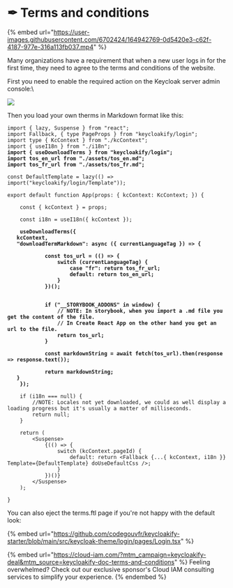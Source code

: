 # ✒ Terms and conditions

{% embed url="https://user-images.githubusercontent.com/6702424/164942769-0d5420e3-c62f-4187-977e-316a113fb037.mp4" %}

Many organizations have a requirement that when a new user logs in for the first time, they need to agree to the terms and conditions of the website.

First you need to enable the required action on the Keycloak server admin console:\


![](https://user-images.githubusercontent.com/6702424/114280501-dad2e600-9a39-11eb-9c39-a225572dd38a.png)

Then you load your own therms in Markdown format like this: &#x20;

<pre class="language-tsx" data-title="KcApp.tsx"><code class="lang-tsx">import { lazy, Suspense } from "react";
import Fallback, { type PageProps } from "keycloakify/login";
import type { KcContext } from "./kcContext";
import { useI18n } from "./i18n";
<strong>import { useDownloadTerms } from "keycloakify/login";
</strong><strong>import tos_en_url from "./assets/tos_en.md";
</strong><strong>import tos_fr_url from "./assets/tos_fr.md";
</strong>
const DefaultTemplate = lazy(() => import("keycloakify/login/Template"));

export default function App(props: { kcContext: KcContext; }) {

    const { kcContext } = props;

    const i18n = useI18n({ kcContext });
    
<strong>    useDownloadTerms({
</strong><strong>	kcContext,
</strong><strong>	"downloadTermMarkdown": async ({ currentLanguageTag }) => {
</strong><strong>
</strong><strong>            const tos_url = (() => {
</strong><strong>                switch (currentLanguageTag) {
</strong><strong>                    case "fr": return tos_fr_url;
</strong><strong>                    default: return tos_en_url;
</strong><strong>                }
</strong><strong>            })();
</strong><strong>
</strong><strong>
</strong><strong>            if ("__STORYBOOK_ADDONS" in window) {
</strong><strong>                // NOTE: In storybook, when you import a .md file you get the content of the file.
</strong><strong>                // In Create React App on the other hand you get an url to the file.
</strong><strong>                return tos_url;
</strong><strong>            }
</strong><strong>
</strong><strong>            const markdownString = await fetch(tos_url).then(response => response.text());
</strong><strong>
</strong><strong>            return markdownString;
</strong><strong>	}
</strong><strong>    });
</strong>
    if (i18n === null) {
        //NOTE: Locales not yet downloaded, we could as well display a loading progress but it's usually a matter of milliseconds.
        return null;
    }

    return (
        &#x3C;Suspense>
            {(() => {
                switch (kcContext.pageId) {
                    default: return &#x3C;Fallback {...{ kcContext, i18n }} Template={DefaultTemplate} doUseDefaultCss />;      
                }
            })()}
        &#x3C;/Suspense>
    );

}
</code></pre>

You can also eject the terms.ftl page if you're not happy with the default look: &#x20;

{% embed url="https://github.com/codegouvfr/keycloakify-starter/blob/main/src/keycloak-theme/login/pages/Login.tsx" %}

{% embed url="https://cloud-iam.com/?mtm_campaign=keycloakify-deal&mtm_source=keycloakify-doc-terms-and-conditions" %}
Feeling overwhelmed? Check out our exclusive sponsor's Cloud IAM consulting services to simplify your experience.
{% endembed %}
